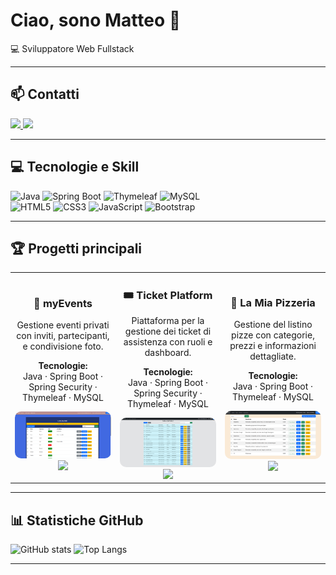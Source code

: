 # Ciao, sono Matteo 👋

💻 Sviluppatore Web Fullstack 

---
## 📫 Contatti
<p>
  <a href="https://www.linkedin.com/in/matteo-invidia-009953349" target="_blank">
    <img src="https://img.shields.io/badge/LinkedIn-0A66C2?style=for-the-badge&logo=linkedin&logoColor=white"/>
  </a>
  <a href="mailto:matteoinvidia@gmail.com">
    <img src="https://img.shields.io/badge/Email-D14836?style=for-the-badge&logo=gmail&logoColor=white"/>
  </a>
</p>


---

## 💻 Tecnologie e Skill
![Java](https://img.shields.io/badge/Java-007396?style=for-the-badge&logo=java&logoColor=white)
![Spring Boot](https://img.shields.io/badge/Spring_Boot-6DB33F?style=for-the-badge&logo=spring&logoColor=white)
![Thymeleaf](https://img.shields.io/badge/Thymeleaf-005F0F?style=for-the-badge&logo=thymeleaf&logoColor=white)
![MySQL](https://img.shields.io/badge/MySQL-4479A1?style=for-the-badge&logo=mysql&logoColor=white)
<br>
![HTML5](https://img.shields.io/badge/HTML5-E34F26?style=for-the-badge&logo=html5&logoColor=white)
![CSS3](https://img.shields.io/badge/CSS3-1572B6?style=for-the-badge&logo=css3&logoColor=white)
![JavaScript](https://img.shields.io/badge/JavaScript-F7DF1E?style=for-the-badge&logo=javascript&logoColor=black)
![Bootstrap](https://img.shields.io/badge/Bootstrap-7952B3?style=for-the-badge&logo=bootstrap&logoColor=white)



---

## 🏆 Progetti principali


<div align="center">
  <table>
    <tr>
      <td width="33%" align="center">
        <h3>🎉 myEvents</h3>
        <p>Gestione eventi privati con inviti, partecipanti, e condivisione foto.</p>
        <p><b>Tecnologie:</b><br>Java · Spring Boot · Spring Security · Thymeleaf · MySQL</p>
        <img src="/Index%20invited.png" width="250" style="border-radius:10px;"/>
        <a href="https://github.com/MatteInvi/myEvents">
          <img src="https://github-readme-stats.vercel.app/api/pin/?username=MatteInvi&repo=myEvents&theme=radical" />
        </a>
      </td>
      <td width="33%" align="center">
        <h3>🎟️ Ticket Platform</h3>
        <p>Piattaforma per la gestione dei ticket di assistenza con ruoli e dashboard.</p>
        <p><b>Tecnologie:</b><br>Java · Spring Boot · Spring Security · Thymeleaf · MySQL</p>
        <img src="/ticket.png" width="250" style="border-radius:10px;"/>        
        <a href="https://github.com/MatteInvi/ticket-platform">
          <img src="https://github-readme-stats.vercel.app/api/pin/?username=MatteInvi&repo=ticket-platform&theme=radical" />
        </a>
      </td>
      <td width="33%" align="center">
        <h3>🍕 La Mia Pizzeria</h3>
        <p>Gestione del listino pizze con categorie, prezzi e informazioni dettagliate.</p>
        <p><b>Tecnologie:</b><br>Java · Spring Boot · Thymeleaf · MySQL</p>
         <img src="/index.png" width="250" style="border-radius:10px;"/>    
        <a href="https://github.com/MatteInvi/la-mia-pizzeria">
          <img src="https://github-readme-stats.vercel.app/api/pin/?username=MatteInvi&repo=la-mia-pizzeria&theme=radical" />
        </a>
      </td>
    </tr>
  </table>
</div>

---

## 📊 Statistiche GitHub
![GitHub stats](https://github-readme-stats.vercel.app/api?username=MatteInvi&show_icons=true&theme=radical)
![Top Langs](https://github-readme-stats.vercel.app/api/top-langs/?username=MatteInvi&layout=compact&theme=radical)


---


